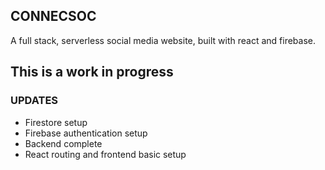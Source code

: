 ## CONNECSOC

A full stack, serverless social media website, built with react and firebase.

## This is a work in progress
### UPDATES
* Firestore setup
* Firebase authentication setup
* Backend complete
* React routing and frontend basic setup